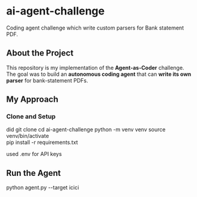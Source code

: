 # ai-agent-challenge
Coding agent challenge which write custom parsers for Bank statement PDF.


## About the Project
This repository is my implementation of the **Agent-as-Coder** challenge.  
The goal was to build an **autonomous coding agent** that can **write its own parser** for bank-statement PDFs.  

## My Approach


### Clone and Setup

did git clone 
cd ai-agent-challenge
python -m venv venv
source venv/bin/activate   
pip install -r requirements.txt

used .env for API keys

## Run the Agent

python agent.py --target icici



